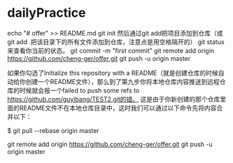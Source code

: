 # dailyPractice
echo "# offer" >> README.md
git init
然后通过git add把项目添加到仓库（或git add .把该目录下的所有文件添加到仓库，注意点是用空格隔开的） git status来查看你当前的状态。
git commit -m "first commit"
git remote add origin https://github.com/cheng-ger/offer.git
git push -u origin master

如果你勾选了Initialize this repository with a README（就是创建仓库的时候自动给你创建一个README文件），那么到了第九步你将本地仓库内容推送到远程仓库的时候就会报一个failed to push some refs to https://github.com/guyibang/TEST2.git的错。
这是由于你新创建的那个仓库里面的README文件不在本地仓库目录中，这时我们可以通过以下命令先将内容合并以下：

$ git pull --rebase origin master

git remote add origin https://github.com/cheng-ger/offer.git
git push -u origin master
